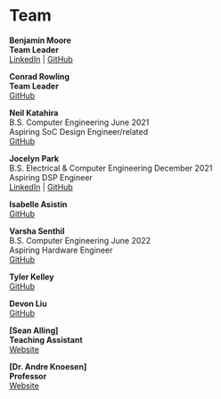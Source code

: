 # Team

**Benjamin Moore <br/>
Team Leader** <br/>
[LinkedIn](https://linkedIn.com) | [GitHub](https://github.com/mooreben34)


**Conrad Rowling <br/>
Team Leader** <br/>
[GitHub](https://github.com/Conrad-Rowling)  


**Neil Katahira** <br/>
B.S. Computer Engineering June 2021 </br>
Aspiring SoC Design Engineer/related </br>
[GitHub](https://github.com/neilkatahira)


**Jocelyn Park** </br>
B.S. Electrical & Computer Engineering December 2021 </br>
Aspiring DSP Engineer </br>
[LinkedIn](https://linkedIn.com/in/jocelyn-park) | [GitHub](https://github.com/spectivePer) 


**Isabelle Asistin** </br>
[GitHub](https://github.com/ijasistin) 


**Varsha Senthil** </br> 
B.S. Computer Engineering June 2022  </br>
Aspiring Hardware Engineer </br>
[GitHub](https://github.com/varshaaaaa)


**Tyler Kelley** </br>
[GitHub](https://github.com/tfkelley)


**Devon Liu**   </br>
[GitHub](https://github.com/dvnliu)


**[Sean Alling] </br>
Teaching Assistant** </br>
[Website](https://www.ece.ucdavis.edu/blog/alling-sean/)

**[Dr. Andre Knoesen] </br>
Professor** </br>
[Website](https://faculty.engineering.ucdavis.edu/knoesen/) 
